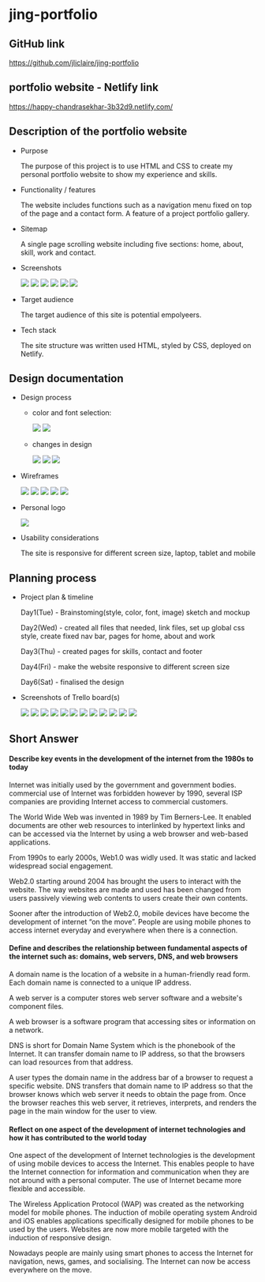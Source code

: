 # jing-portfolio

## GitHub link 
  https://github.com/jliclaire/jing-portfolio

## portfolio website - Netlify link
  https://happy-chandrasekhar-3b32d9.netlify.com/

## Description of the portfolio website
  * Purpose

    The purpose of this project is to use HTML and CSS to create my personal portfolio website to show my experience and skills.

  * Functionality / features

    The website includes functions such as a navigation menu fixed on top of the page and a contact form. A feature of a project portfolio gallery.

  * Sitemap

    A single page scrolling website including five sections: home, about, skill, work and contact.

  * Screenshots

    <img src="./docs/home.JPG">
    <img src="./docs/about.JPG">
    <img src="./docs/skills.JPG">
    <img src="./docs/work-1.JPG">
    <img src="./docs/work-2.JPG">
    <img src="./docs/contact.JPG">

  * Target audience

    The target audience of this site is potential empolyeers.

  * Tech stack 
  
    The site structure was written used HTML, styled by CSS, deployed on Netlify.

## Design documentation
  * Design process

    * color and font selection: 

      <img src="./docs/color-font.JPG">
      <img src="./docs/color-scheme.jpg">

    * changes in design

      <img src="./docs/design-changes-logo.JPG">
      <img src="./docs/design-changes-mobile.JPG">
      <img src="./docs/design-changes-laptop.JPG">

  * Wireframes

    <img src="./docs/wireframe-home-page.JPG">
    <img src="./docs/wireframe-about-page.JPG">
    <img src="./docs/wireframe-skill-page.JPG">
    <img src="./docs/wireframe-work-page.JPG">
    <img src="./docs/wireframe-contact-page.JPG">

  * Personal logo

    <img src="./docs/logo.JPG">

  * Usability considerations

    The site is responsive for different screen size, laptop, tablet and mobile

## Planning process

  * Project plan & timeline

      Day1(Tue) - Brainstoming(style, color, font, image) sketch and mockup

      Day2(Wed) - created all files that needed, link files, set up global css style, create fixed nav bar, pages for home, about and work

      Day3(Thu) - created pages for skills, contact and footer

      Day4(Fri) - make the website responsive to different screen size

      Day6(Sat) - finalised the design

  * Screenshots of Trello board(s)
  
      <img src="./docs/trello-day1.JPG">
      <img src="./docs/trello-day1-s-movement.JPG">
      <img src="./docs/trello-day1-movement.JPG">
      <img src="./docs/trello-day2.JPG">
      <img src="./docs/trello-day2-movement.JPG">
      <img src="./docs/trello-day3.JPG">
      <img src="./docs/trello-day3-movement.JPG">
      <img src="./docs/trello-day4.JPG">
      <img src="./docs/trello-day4-movement.JPG">
      <img src="./docs/trello-day5.JPG">
      <img src="./docs/trello-day5-movement.JPG">
      <img src="./docs/trello-day5-f-movement.JPG">

## Short Answer
#### Describe key events in the development of the internet from the 1980s to today 

  Internet was initially used by the government and government bodies. commercial use of Internet was forbidden however by 1990, several ISP companies are providing Internet access to commercial customers.

  The World Wide Web was invented in 1989 by Tim Berners-Lee. It enabled documents are other web resources to interlinked by hypertext links and can be accessed via the Internet by using a web browser and web-based applications. 

  From 1990s to early 2000s, Web1.0 was widly used. It was static and lacked widespread social engagement.

  Web2.0 starting around 2004 has brought the users to interact with the website. The way websites are made and used has been changed from users passively viewing web contents to users create their own contents.

  Sooner after the introduction of Web2.0, mobile devices have become the development of internet “on the move”. People are using mobile phones to access internet everyday and everywhere when there is a connection. 


#### Define and describes the relationship between fundamental aspects of the internet such as: domains, web servers, DNS, and web browsers 

  A domain name is the location of a website in a human-friendly read form. Each domain name is connected to a unique IP address.

  A web server is a computer stores web server software and a website's component files. 

  A web browser is a software program that accessing sites or information on a network.

  DNS is short for Domain Name System which is the phonebook of the Internet. It can transfer domain name to IP address, so that the browsers can load resources from that address. 

  A user types the domain name in the address bar of a browser to request a specific website. DNS transfers that domain name to IP address so that the browser knows which web server it needs to obtain the page from. Once the browser reaches this web server, it retrieves, interprets, and renders the page in the main window for the user to view.

#### Reflect on one aspect of the development of internet technologies and how it has contributed to the world today 

  One aspect of the development of Internet technologies is the development of using mobile devices to access the Internet. This enables people to have the Internet connection for information and communication when they are not around with a personal computer. The use of Internet became more flexible and accessible. 

  The Wireless Application Protocol (WAP) was created as the networking model for mobile phones. The induction of mobile operating system Android and iOS enables applications specifically designed for mobile phones to be used by the users. Websites are now more mobile targeted with the induction of responsive design. 

  Nowadays people are mainly using smart phones to access the Internet for navigation, news, games, and socialising. The Internet can now be access everywhere on the move.

  